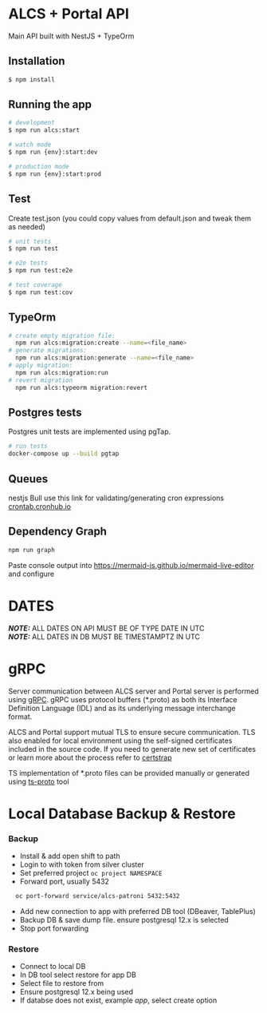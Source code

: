 # ALCS + Portal API

Main API built with NestJS + TypeOrm

## Installation

```bash
$ npm install
```

## Running the app 

```bash
# development
$ npm run alcs:start

# watch mode
$ npm run {env}:start:dev

# production mode
$ npm run {env}:start:prod
```

## Test
Create test.json (you could copy values from default.json and tweak them as needed)

```bash
# unit tests
$ npm run test

# e2e tests
$ npm run test:e2e

# test coverage
$ npm run test:cov
```

## TypeOrm

```bash
# create empty migration file:
  npm run alcs:migration:create --name=<file_name>
# generate migrations:
  npm run alcs:migration:generate --name=<file_name>
# apply migration:
  npm run alcs:migration:run
# revert migration
  npm run alcs:typeorm migration:revert
```

## Postgres tests

Postgres unit tests are implemented using pgTap.

```bash
# run tests
docker-compose up --build pgtap
```

## Queues

nestjs Bull
use this link for validating/generating cron expressions [crontab.cronhub.io](https://crontab.cronhub.io/)

## Dependency Graph

```bash
npm run graph
```

Paste console output into https://mermaid-js.github.io/mermaid-live-editor and configure

# DATES

**_NOTE:_** ALL DATES ON API MUST BE OF TYPE DATE IN UTC  
**_NOTE:_** ALL DATES IN DB MUST BE TIMESTAMPTZ IN UTC

# gRPC

Server communication between ALCS server and Portal server is performed using [gRPC](https://grpc.io/). gRPC uses protocol buffers (\*.proto) as both its Interface Definition Language (IDL) and as its underlying message interchange format.

ALCS and Portal support mutual TLS to ensure secure communication. TLS also enabled for local environment using the self-signed certificates included in the source code. If you need to generate new set of certificates or learn more about the process refer to [certstrap](https://github.com/square/certstrap)

TS implementation of \*.proto files can be provided manually or generated using [ts-proto](https://github.com/stephenh/ts-proto/blob/main/NESTJS.markdown) tool

# Local Database Backup & Restore

### Backup
- Install & add open shift to path
- Login to with token from silver cluster
- Set preferred project ```oc project NAMESPACE```
- Forward port, usually 5432
```bash
  oc port-forward service/alcs-patroni 5432:5432
  ```
- Add new connection to app with preferred DB tool (DBeaver, TablePlus)
- Backup DB & save dump file. ensure postgresql 12.x is selected
- Stop port forwarding

### Restore
- Connect to local DB 
- In DB tool select restore for app DB
- Select file to restore from
- Ensure postgresql 12.x being used
- If databse does not exist, example *app*, select create option